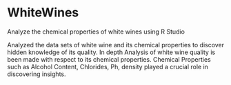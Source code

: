 # WhiteWines
Analyze the chemical properties of white wines using R Studio

Analyzed the data sets of white wine and its chemical properties to discover hidden knowledge of its quality. 
In depth Analysis of white wine quality is been made with respect to its chemical properties. 
Chemical Properties such as Alcohol Content, Chlorides, Ph, density played a crucial role in discovering insights.
